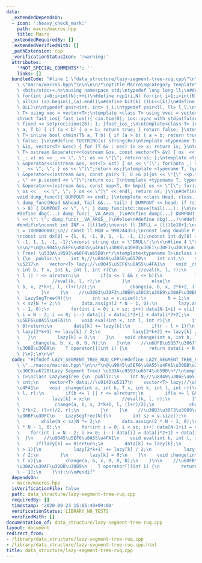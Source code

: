 ```yaml
---
data:
  _extendedDependsOn:
  - icon: ':heavy_check_mark:'
    path: macro/macros.hpp
    title: Macro
  _extendedRequiredBy: []
  _extendedVerifiedWith: []
  _pathExtension: cpp
  _verificationStatusIcon: ':warning:'
  attributes:
    '*NOT_SPECIAL_COMMENTS*': ''
    links: []
  bundledCode: "#line 1 \"data_structure/lazy-segment-tree-ruq.cpp\"\n\n\n#line 1\
    \ \"macro/macros.hpp\"\n\n\n\n/*\n@title Macro\n@category template\n*/\n#include\
    \ <bits/stdc++.h>\nusing namespace std;\ntypedef long long ll;\n#define rep(i,N)\
    \ for(int i=0;i<int(N);++i)\n#define rep1(i,N) for(int i=1;i<int(N);++i)\n#define\
    \ all(a) (a).begin(),(a).end()\n#define bit(k) (1LL<<(k))\n#define SUM(v) accumulate(all(v),\
    \ 0LL)\n\ntypedef pair<int, int> i_i;\ntypedef pair<ll, ll> l_l;\ntemplate <class\
    \ T> using vec = vector<T>;\ntemplate <class T> using vvec = vector<vec<T>>;\n\
    struct fast_ios{ fast_ios(){ cin.tie(0); ios::sync_with_stdio(false); cout <<\
    \ fixed << setprecision(20); }; }fast_ios_;\n\ntemplate<class T> inline bool chmax(T&\
    \ a, T b) { if (a < b) { a = b; return true; } return false; }\ntemplate<class\
    \ T> inline bool chmin(T& a, T b) { if (a > b) { a = b; return true; } return\
    \ false; }\n\n#define TOSTRING(x) string(#x)\ntemplate <typename T> istream &operator>>(istream\
    \ &is, vector<T> &vec) { for (T &x : vec) is >> x; return is; }\ntemplate <typename\
    \ T> ostream &operator<<(ostream &os, const vector<T> &v) { os  << \"[\"; for(auto\
    \ _: v) os << _ << \", \"; os << \"]\"; return os; };\ntemplate <typename T> ostream\
    \ &operator<<(ostream &os, set<T> &st) { os << \"(\"; for(auto _: st) { os <<\
    \ _ << \", \"; } os << \")\";return os;}\ntemplate <typename T, typename U> ostream\
    \ &operator<<(ostream &os, const pair< T, U >& p){os << \"{\" <<p.first << \"\
    , \" << p.second << \"}\";return os; }\ntemplate <typename T, typename U> ostream\
    \ &operator<<(ostream &os, const map<T, U> &mp){ os << \"[\"; for(auto _: mp){\
    \ os << _ << \", \"; } os << \"]\" << endl; return os; }\n\n#define DUMPOUT cerr\n\
    void dump_func(){ DUMPOUT << endl; }\ntemplate <class Head, class... Tail> void\
    \ dump_func(Head &&head, Tail &&... tail) { DUMPOUT << head; if (sizeof...(Tail)\
    \ > 0) { DUMPOUT << \", \"; } dump_func(std::move(tail)...); }\n\n#ifdef DEBUG\n\
    #define dbg(...) dump_func(__VA_ARGS__)\n#define dump(...) DUMPOUT << string(#__VA_ARGS__)\
    \ << \": \"; dump_func(__VA_ARGS__)\n#else\n#define dbg(...)\n#define dump(...)\n\
    #endif\n\nconst int INF = (ll)1e9;\nconst ll INFLL = (ll)1e18+1;\nconst ll MOD\
    \ = 1000000007;\n// const ll MOD = 998244353;\nconst long double PI = acos(-1.0);\n\
    \nconst int dx[8] = {1, 0, -1, 0, 1, -1, -1, 1};\nconst int dy[8] = {0, 1, 0,\
    \ -1, 1, 1, -1, -1};\nconst string dir = \"DRUL\";\n\n\n#line 4 \"data_structure/lazy-segment-tree-ruq.cpp\"\
    \n\n/*\n@\u9045\u5EF6\u8A55\u4FA1\u30BB\u30B0\u30E1\u30F3\u30C8\u6728(Lazy Segment\
    \ Tree) \u533A\u9593\u66F4\u65B0\n*/\ntemplate<typename T>\nclass LazySegTree\
    \ {\n  public:\n    int N;//\u8449\u306E\u6570\n    int cnt;\n    vector<T> data;//\u914D\
    \u5217\n    vector<T> lazy;//\u9045\u5EF6\u8A55\u4FA1\n    void _change(int a,\
    \ int b, T x, int k, int l, int r){\n        //eval(k, l, r);\n        if(b <=\
    \ l || r <= a)return;\n        if(a <= l && r <= b){\n            lazy[k] = x;\n\
    \            //eval(k, l, r);\n        }\n        else{\n            _change(a,\
    \ b, x, 2*k+1, l, (l+r)/2);\n            _change(a, b, x, 2*k+2, (l+r)/2, r);\n\
    \        }\n    }\n    //\u30B3\u30F3\u30B9\u30C8\u30E9\u30AF\u30BF\u30FC\n  \
    \  LazySegTree(N){\n        int sz = v.size();\n        N = 1;\n        while(N\
    \ < sz)N *= 2;\n        data.assign(2 * N - 1, 0);\n        lazy.assign(2 * N\
    \ - 1, 0);\n        for(int i = 0; i < sz; i++) data[N-1+i] = v[i];\n        for(int\
    \ i = N - 2; i >= 0; i--) data[i] = data[i*2+1] + data[i*2+2];\n    }\n    //\u9045\
    \u5EF6\u8A55\u4FA1\n    void eval(int k, int l, int r){\n        if(lazy[k] ==\
    \ 0)return;\n        data[k] += lazy[k];\n        if(r - l > 1){\n           \
    \ lazy[2*k+1] += lazy[k] / 2;\n            lazy[2*k+2] += lazy[k] / 2;\n     \
    \   }\n        lazy[k] = 0;\n    }\n    void change(int a, int b, T x){\n    \
    \    _change(a, b, x, 0, 0, N);\n    }\n\n    //\u6DFB\u5B57\u3067\u30A2\u30AF\
    \u30BB\u30B9\n    T operator[](int i) {\n        return data[i + N - 1];\n   \
    \ }\n};\n\n\n"
  code: "#ifndef LAZY_SEGMENT_TREE_RUQ_CPP\n#define LAZY_SEGMENT_TREE_RUQ_CPP\n#include\
    \ \"../macro/macros.hpp\"\n\n/*\n@\u9045\u5EF6\u8A55\u4FA1\u30BB\u30B0\u30E1\u30F3\
    \u30C8\u6728(Lazy Segment Tree) \u533A\u9593\u66F4\u65B0\n*/\ntemplate<typename\
    \ T>\nclass LazySegTree {\n  public:\n    int N;//\u8449\u306E\u6570\n    int\
    \ cnt;\n    vector<T> data;//\u914D\u5217\n    vector<T> lazy;//\u9045\u5EF6\u8A55\
    \u4FA1\n    void _change(int a, int b, T x, int k, int l, int r){\n        //eval(k,\
    \ l, r);\n        if(b <= l || r <= a)return;\n        if(a <= l && r <= b){\n\
    \            lazy[k] = x;\n            //eval(k, l, r);\n        }\n        else{\n\
    \            _change(a, b, x, 2*k+1, l, (l+r)/2);\n            _change(a, b, x,\
    \ 2*k+2, (l+r)/2, r);\n        }\n    }\n    //\u30B3\u30F3\u30B9\u30C8\u30E9\u30AF\
    \u30BF\u30FC\n    LazySegTree(N){\n        int sz = v.size();\n        N = 1;\n\
    \        while(N < sz)N *= 2;\n        data.assign(2 * N - 1, 0);\n        lazy.assign(2\
    \ * N - 1, 0);\n        for(int i = 0; i < sz; i++) data[N-1+i] = v[i];\n    \
    \    for(int i = N - 2; i >= 0; i--) data[i] = data[i*2+1] + data[i*2+2];\n  \
    \  }\n    //\u9045\u5EF6\u8A55\u4FA1\n    void eval(int k, int l, int r){\n  \
    \      if(lazy[k] == 0)return;\n        data[k] += lazy[k];\n        if(r - l\
    \ > 1){\n            lazy[2*k+1] += lazy[k] / 2;\n            lazy[2*k+2] += lazy[k]\
    \ / 2;\n        }\n        lazy[k] = 0;\n    }\n    void change(int a, int b,\
    \ T x){\n        _change(a, b, x, 0, 0, N);\n    }\n\n    //\u6DFB\u5B57\u3067\
    \u30A2\u30AF\u30BB\u30B9\n    T operator[](int i) {\n        return data[i + N\
    \ - 1];\n    }\n};\n\n#endif"
  dependsOn:
  - macro/macros.hpp
  isVerificationFile: false
  path: data_structure/lazy-segment-tree-ruq.cpp
  requiredBy: []
  timestamp: '2020-09-23 15:05:49+09:00'
  verificationStatus: LIBRARY_NO_TESTS
  verifiedWith: []
documentation_of: data_structure/lazy-segment-tree-ruq.cpp
layout: document
redirect_from:
- /library/data_structure/lazy-segment-tree-ruq.cpp
- /library/data_structure/lazy-segment-tree-ruq.cpp.html
title: data_structure/lazy-segment-tree-ruq.cpp
---
```

